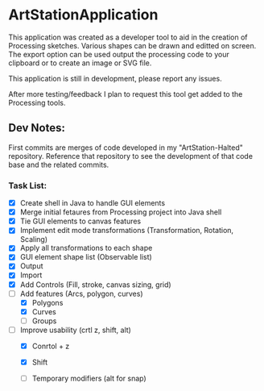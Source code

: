 # ArtStationApplication

This application was created as a developer tool to aid in the creation of Processing sketches. Various shapes can be drawn and editted on  screen. The export option can be used output the processing code to your clipboard or to create an image or SVG file. 

This application is still in development, please report any issues. 

After more testing/feedback I plan to request this tool get added to the Processing tools. 

## Dev Notes:

First commits are merges of code developed in my "ArtStation-Halted" repository. Reference that repository to see the development of that code base and the related commits. 

### Task List:

- [x] Create shell in Java to handle GUI elements
- [x] Merge initial fetaures from Processing project into Java shell
- [x] Tie GUI elements to canvas features
- [x] Implement edit mode transformations (Transformation, Rotation, Scaling)
- [x] Apply all transformations to each shape
- [x] GUI element shape list (Observable list)
- [x] Output
- [x] Import
- [x] Add Controls (Fill, stroke, canvas sizing, grid)
- [ ] Add features (Arcs, polygon, curves)
    - [x] Polygons
    - [x] Curves
    - [ ] Groups
- [ ] Improve usability (crtl z, shift, alt)
    - [x] Conrtol + z 
    - [x] Shift
    - [ ] Temporary modifiers (alt for snap) 


